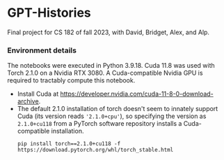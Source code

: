 # GPT-Histories
Final project for CS 182 of fall 2023, with David, Bridget, Alex, and Alp.

### Environment details
The notebooks were executed in Python 3.9.18. Cuda 11.8 was used with Torch 2.1.0 on a Nvidia RTX 3080. A Cuda-compatible Nvidia GPU is required to tractably compute this notebook.
- Install Cuda at https://developer.nvidia.com/cuda-11-8-0-download-archive.
- The default 2.1.0 installation of torch doesn't seem to innately support Cuda (its version reads `'2.1.0+cpu'`), so specifying the version as `2.1.0+cu118` from a PyTorch software repository installs a Cuda-compatible installation.
  ```
  pip install torch==2.1.0+cu118 -f https://download.pytorch.org/whl/torch_stable.html
  ```
